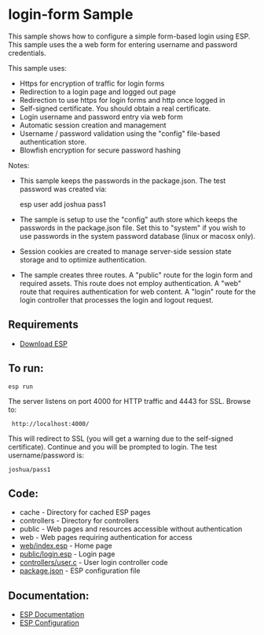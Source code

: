 login-form Sample
===

This sample shows how to configure a simple form-based login using ESP. 
This sample uses the a web form for entering username and password credentials.

This sample uses:

* Https for encryption of traffic for login forms
* Redirection to a login page and logged out page
* Redirection to use https for login forms and http once logged in
* Self-signed certificate. You should obtain a real certificate.
* Login username and password entry via web form
* Automatic session creation and management
* Username / password validation using the "config" file-based authentication store.
* Blowfish encryption for secure password hashing

Notes:
* This sample keeps the passwords in the package.json. The test password was created via:

    esp user add joshua pass1

* The sample is setup to use the "config" auth store which keeps the passwords in the package.json file.
    Set this to "system" if you wish to use passwords in the system password database (linux or macosx only).

* Session cookies are created to manage server-side session state storage and to optimize authentication.

* The sample creates three routes. A "public" route for the login form and required assets. This route
    does not employ authentication. A "web" route that requires authentication for web content. A
    "login" route for the login controller that processes the login and logout request.

Requirements
---
* [Download ESP](https://embedthis.com/esp/download.html)

To run:
---
    esp run

The server listens on port 4000 for HTTP traffic and 4443 for SSL. Browse to: 
 
     http://localhost:4000/

This will redirect to SSL (you will get a warning due to the self-signed certificate).
Continue and you will be prompted to login. The test username/password is:

    joshua/pass1

Code:
---
* cache - Directory for cached ESP pages
* controllers - Directory for controllers
* public - Web pages and resources accessible without authentication
* web - Web pages requiring authentication for access
* [web/index.esp](web/index.esp) - Home page
* [public/login.esp](public/login.esp) - Login page
* [controllers/user.c](controllers/user.c) - User login controller code
* [package.json](package.json) - ESP configuration file

Documentation:
---

* [ESP Documentation](https://embedthis.com/esp/doc/index.html)
* [ESP Configuration](https://embedthis.com/esp/doc/users/config.html)
